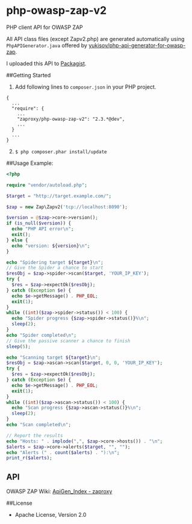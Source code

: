 php-owasp-zap-v2
================

PHP client API for OWASP ZAP

All API class files (except Zapv2.php) are generated automatically using `PhpAPIGenerator.java` offered by [yukisov/php-api-generator-for-owasp-zap](https://github.com/yukisov/php-api-generator-for-owasp-zap).

I uploaded this API to [Packagist](https://packagist.org/packages/yukisov/php-owasp-zap-v2).

##Getting Started

1. Add following lines to `composer.json` in your PHP project.

  ```
  {
    ...
    "require": {
      ...
      "zaproxy/php-owasp-zap-v2": "2.3.*@dev",
      ...
    }
    ...
  }
  ```

2. `$ php composer.phar install/update`

##Usage
Example:

```php
<?php

require "vendor/autoload.php";

$target = "http://target.example.com/";

$zap = new Zap\Zapv2('tcp://localhost:8090');

$version = @$zap->core->version();
if (is_null($version)) {
  echo "PHP API error\n";
  exit();
} else {
  echo "version: ${version}\n";
}

echo "Spidering target ${target}\n";
// Give the Spider a chance to start
$resObj = $zap->spider->scan($target, 'YOUR_IP_KEY');
try {
  $res = $zap->expectOk($resObj);
} catch (Exception $e) {
  echo $e->getMessage() . PHP_EOL;
  exit(1);
}
while ((int)($zap->spider->status()) < 100) {
  echo "Spider progress {$zap->spider->status()}%\n";
  sleep(2);
}
echo "Spider completed\n";
// Give the passive scanner a chance to finish
sleep(5);

echo "Scanning target ${target}\n";
$resObj = $zap->ascan->scan($target, 0, 0, 'YOUR_IP_KEY');
try {
  $res = $zap->expectOk($resObj);
} catch (Exception $e) {
  echo $e->getMessage() . PHP_EOL;
  exit(1);
}
while ((int)($zap->ascan->status()) < 100) {
  echo "Scan progress {$zap->ascan->status()}%\n";
  sleep(2);
}
echo "Scan completed\n";

// Report the results
echo "Hosts: " . implode(",", $zap->core->hosts()) . "\n";
$alerts = $zap->core->alerts($target, "", "");
echo "Alerts (" . count($alerts) . "):\n";
print_r($alerts);

```

## API
OWASP ZAP Wiki: [ApiGen_Index - zaproxy](https://code.google.com/p/zaproxy/wiki/ApiGen_Index)


##License
- Apache License, Version 2.0
